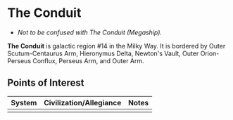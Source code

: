 # The Conduit
- *Not to be confused with The Conduit (Megaship).*

**The Conduit** is galactic region #14 in the Milky Way. It is bordered by Outer Scutum-Centaurus Arm, Hieronymus Delta, Newton's Vault, Outer Orion-Perseus Conflux, Perseus Arm, and Outer Arm.

## Points of Interest

| System | Civilization/Allegiance | Notes |
| --- | --- | --- |
|  |  |  |
